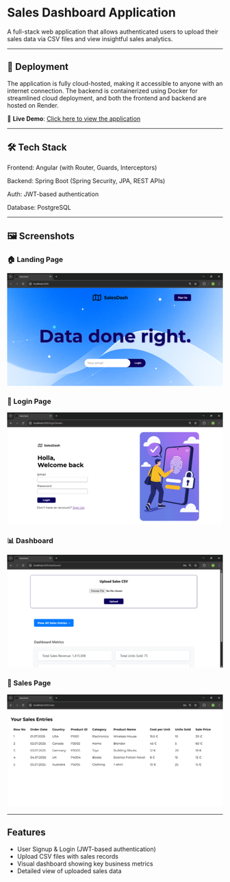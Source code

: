 # Sales Dashboard Application

A full-stack web application that allows authenticated users to upload their sales data via CSV files and view insightful sales analytics.

---

## 🚀 Deployment

The application is fully cloud-hosted, making it accessible to anyone with an internet connection. The backend is containerized using Docker for streamlined cloud deployment, and both the frontend and backend are hosted on Render.

🔗 **Live Demo**: [Click here to view the application](https://salesdash-n2cu.onrender.com/)

---

## 🛠️ Tech Stack

Frontend: Angular (with Router, Guards, Interceptors)

Backend: Spring Boot (Spring Security, JPA, REST APIs)

Auth: JWT-based authentication

Database: PostgreSQL

---

## 🖼️ Screenshots

### 🏠 Landing Page
![Landing Screenshot](landing.png)

### 🔐 Login Page
![Login Screenshot](login.png)

### 📊 Dashboard
![Dashboard Screenshot](dashboard.png)

### 📄 Sales Page
![Sales Screenshot](sales.png)

---

## Features

- User Signup & Login (JWT-based authentication)
- Upload CSV files with sales records
- Visual dashboard showing key business metrics
- Detailed view of uploaded sales data


